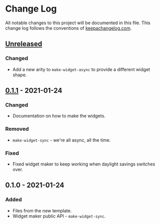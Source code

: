 # Change Log
All notable changes to this project will be documented in this file. This change log follows the conventions of [keepachangelog.com](http://keepachangelog.com/).

## [Unreleased]
### Changed
- Add a new arity to `make-widget-async` to provide a different widget shape.

## [0.1.1] - 2021-01-24
### Changed
- Documentation on how to make the widgets.

### Removed
- `make-widget-sync` - we're all async, all the time.

### Fixed
- Fixed widget maker to keep working when daylight savings switches over.

## 0.1.0 - 2021-01-24
### Added
- Files from the new template.
- Widget maker public API - `make-widget-sync`.

[Unreleased]: https://github.com/your-name/ably-cljc/compare/0.1.1...HEAD
[0.1.1]: https://github.com/your-name/ably-cljc/compare/0.1.0...0.1.1
